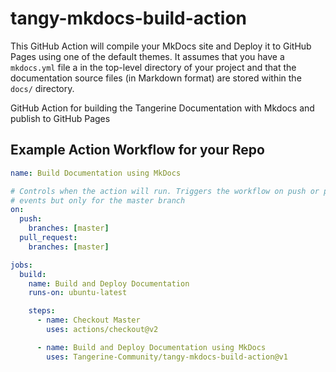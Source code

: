 # tangy-mkdocs-build-action

This GitHub Action will compile your MkDocs site and Deploy it to GitHub Pages using one of the default themes. It assumes that you have a `mkdocs.yml` file a in the top-level directory of your project and that the documentation source files (in Markdown format) are stored within the `docs/` directory. 

GitHub Action for building the Tangerine Documentation with Mkdocs and publish to GitHub Pages

## Example Action Workflow for your Repo

```YAML
name: Build Documentation using MkDocs

# Controls when the action will run. Triggers the workflow on push or pull request
# events but only for the master branch
on:
  push:
    branches: [master]
  pull_request:
    branches: [master]

jobs:
  build:
    name: Build and Deploy Documentation
    runs-on: ubuntu-latest

    steps:
      - name: Checkout Master
        uses: actions/checkout@v2

      - name: Build and Deploy Documentation using MkDocs
        uses: Tangerine-Community/tangy-mkdocs-build-action@v1
```
